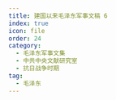 ```yaml
---
title: 建国以来毛泽东军事文稿 6
index: true
icon: file
order: 24
category:
  - 毛泽东军事文集
  - 中共中央文献研究室
  - 抗日战争时期
tag:
  - 毛泽东
---
```


